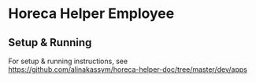 # Horeca Helper Employee

## Setup & Running
For setup & running instructions, see https://github.com/alinakassym/horeca-helper-doc/tree/master/dev/apps
